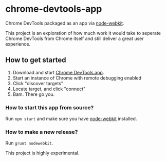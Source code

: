 chrome-devtools-app
===================

Chrome DevTools packaged as an app via [node-webkit](https://github.com/rogerwang/node-webkit). 

This project is an exploration of how much work it would take to seperate Chrome DevTools from Chrome itself and still deliver a great user experience.

## How to get started

1. Download and start [Chrome DevTools.app](https://github.com/auchenberg/chrome-devtools-app/tree/master/build/Chrome%20DevTools).
2. Start an instance of Chrome with remote debugging enabled
3. Click "discover targets"
4. Locate target, and click "connect"
5. Bam. There go you.

### How to start this app from source?
Run ``npm start`` and make sure you have [node-webkit](https://github.com/rogerwang/node-webkit) installed.

### How to make a new release?
Run ``grunt nodewebkit``.



This project is highly experimental.
